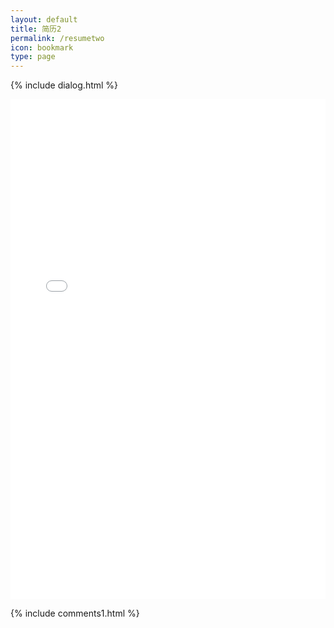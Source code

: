 ```yaml
---
layout: default
title: 简历2
permalink: /resumetwo
icon: bookmark
type: page
---
```

{% include dialog.html %}
<iframe src="/resume2/" style="border: 0;height: 800px;width: 100%;overflow: hidden;" frameBorder="0" ></iframe>

{% include comments1.html %}

